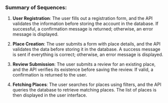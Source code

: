 ### Summary of Sequences:  

1. **User Registration**: The user fills out a registration form, and the API validates the information before storing the account in the database. If successful, a confirmation message is returned; otherwise, an error message is displayed.

2. **Place Creation**: The user submits a form with place details, and the API validates the data before storing it in the database. A success message is sent if everything is correct; otherwise, an error message is displayed.

3. **Review Submission**: The user submits a review for an existing place, and the API verifies its existence before saving the review. If valid, a confirmation is returned to the user.

4. **Fetching Places**: The user searches for places using filters, and the API queries the database to retrieve matching places. The list of places is then displayed in the user interface.
